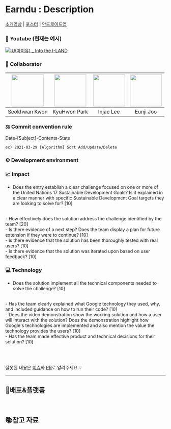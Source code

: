 # Earndu : Description


[소개영상](https://www.youtube.com/) | [포스터](https://drive.google.com/) | [안드로이드앱](https://drive.google.com)

### 🎥 Youtube (현재는 예시)

[![IU(아이유) _ Into the I-LAND](http://img.youtube.com/vi/QYNwbZHmh8g/0.jpg)](https://youtu.be/QYNwbZHmh8g?t=0s)

### 📌 Collaborator

|[<img src="https://avatars.githubusercontent.com/u/63346802?v=4" width="100">](https://github.com/Seokhwan-Kwon)|[<img src="https://avatars.githubusercontent.com/u/46339857?v=4" width="100">](https://github.com/svclaw2000)|[<img src="https://avatars.githubusercontent.com/u/59018852?v=4" width="100">](https://github.com/ingkoon)|[<img src="https://avatars.githubusercontent.com/u/37266170?v=4" width="100">](https://github.com/junji9072)|
|:--:|:--:|:--:|:--:|
|Seokhwan Kwon|KyuHwon Park|Injae Lee|Eunji Joo|


### ⚖️ Commit convention rule

Date-[Subject]-Contents-State

`ex) 2021-03-29 [Algorithm] Sort Add/Update/Delete`


### ⚙️ Development environment



### 📈 Impact

- Does the entry establish a clear challenge focused on one or more of the United Nations 17 Sustainable Development Goals? Is it explained in a clear manner with specific Sustainable Development Goal targets they are looking to solve for? [10]
<br/>
- How effectively does the solution address the challenge identified by the team? [20]
<br/>
- Is there evidence of a next step? Does the team display a plan for future extension if they were to continue? [10]
<br/>
- Is there evidence that the solution has been thoroughly tested with real users? [10]
<br/>
- Is there evidence that the solution was iterated upon based on user feedback? [10]



### 💻 Technology
- Does the solution implement all the technical components needed to solve the challenge? [10]
<br/>
- Has the team clearly explained what Google technology they used, why, and included guidance on how to run their code? [10]
<br/>
- Does the video demonstration show the working solution and how a user will interact with the solution?
Does the demonstration highlight how Google's technologies are implemented and also mention the value the technology provides the users? [10]
<br/>
- Has the team made effective product and technical decisions for their solution? [10]




<br/><br/>

잘못된 내용은 [이슈](https://github.com/Earndu/Earndu/issues)와 [PR](https://github.com/Earndu/Earndu/pulls)로 알려주세요 💡


- - -



## 🚀배포&플랫폼

<br>



## 📚참고 자료
